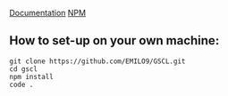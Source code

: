 [Documentation](https://emilo9.github.io/GSCL/)
[NPM]()

## How to set-up on your own machine:
```
git clone https://github.com/EMILO9/GSCL.git
cd gscl
npm install
code .
```
